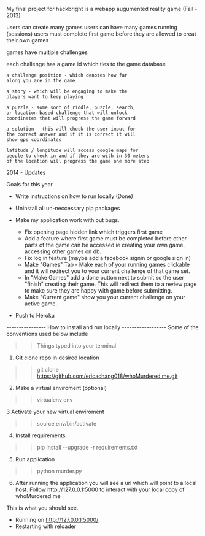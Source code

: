 My final project for hackbright is a webapp augumented reality game (Fall - 2013) 

users can create many games 
users can have many games running (sessions)
users must complete first game before they are allowed to creat their own games

games have multiple challenges 

each challenge has
	a game id which ties to the game database

	a challenge position - which denotes how far 
	along you are in the game 

	a story - which will be engaging to make the 
	players want to keep playing 

	a puzzle - some sort of riddle, puzzle, search, 
	or location based challenge that will unlock 
	coordinates that will progress the game forward 

	a solution - this will check the user input for 
	the correct answer and if it is correct it will 
	show gps coordinates 

	latitude / longitude will access google maps for 
	people to check in and if they are with in 30 meters 
	of the location will progress the game one more step

2014 - Updates

Goals for this year. 

- Write instructions on how to run locally (Done) 
- Uninstall all un-neccessary pip packages
- Make my application work with out bugs. 
	- Fix opening page hidden link which triggers first game
	- Add a feature where first game must be completed before other
	parts of the game can be accessed ie creating your own game, 
	accessing other games on db. 
	- Fix log in feature (maybe add a facebook signin or google sign in)
	- Make "Games" Tab - Make each of your running games clickable and 
	it will redirect you to your current challenge of that game set.
	- In "Make Games" add a done button next to submit so the user 
	"finish" creating their game. This will redirect them to a review page to 
	make sure they are happy with game before submitting. 
	- Make "Current game" show you your current challenge on your active game. 
 
- Push to Heroku 



---------------- How to install and run locally ------------------ 
Some of the conventions used below include 
>> Things typed into your terminal. 


1. Git clone repo in desired location 
>> git clone https://github.com/ericachang018/whoMurdered.me.git

2. Make a virtual enviroment (optional)
>> virtualenv env 

3 Activate your new virtual enviroment
>> source env/bin/activate 

4. Install requirements. 
>> pip install --upgrade -r requirements.txt

5. Run application  
>>python murder.py

6. After running the application you will see a url which 
will point to a local host. Follow http://127.0.0.1:5000 to interact with your 
local copy of whoMurdered.me 

This is what you should see. 
 * Running on http://127.0.0.1:5000/
 * Restarting with reloader  



